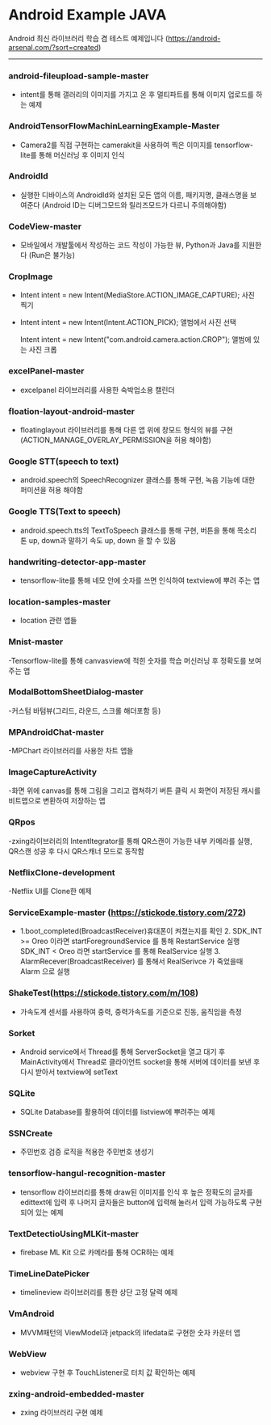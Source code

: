 # Android Example JAVA
Android 최신 라이브러리 학습 겸 테스트 예제입니다 (https://android-arsenal.com/?sort=created)


---------------------------------------------------------------------------------------------------------------------

### android-fileupload-sample-master
- intent를 통해 갤러리의 이미지를 가지고 온 후 멀티파트를 통해 이미지 업로드를 하는 예제


### AndroidTensorFlowMachinLearningExample-Master
- Camera2를 직접 구현하는 camerakit을 사용하여 찍은 이미지를 tensorflow-lite를 통해 머신러닝 후 이미지 인식

### AndroidId
- 실행한 디바이스의 AndroidId와 설치된 모든 앱의 이름, 패키지명, 클래스명을 보여준다
  (Android ID는 디버그모드와 릴리즈모드가 다르니 주의해야함)  

### CodeView-master
- 모바일에서 개발툴에서 작성하는 코드 작성이 가능한 뷰, Python과 Java를 지원한다
  (Run은 불가능)

### CropImage
- Intent intent = new Intent(MediaStore.ACTION_IMAGE_CAPTURE); 사진 찍기
- 
  Intent intent = new Intent(Intent.ACTION_PICK); 앨범에서 사진 선택
  
  Intent intent = new Intent("com.android.camera.action.CROP"); 앨범에 있는 사진 크롭 

### excelPanel-master
- excelpanel 라이브러리를 사용한 숙박업소용 캘린더

### floation-layout-android-master
- floatinglayout 라이브러리를 통해 다른 앱 위에 창모드 형식의 뷰를 구현 (ACTION_MANAGE_OVERLAY_PERMISSION을 허용 해야함)
								
### Google STT(speech to text)
- android.speech의 SpeechRecognizer 클래스를 통해 구현, 녹음 기능에 대한 퍼미션을 허용 해야함

### Google TTS(Text to speech)
- android.speech.tts의 TextToSpeech 클래스를 통해 구현, 버튼을 통해 목소리 톤 up, down과 말하기 속도 up, down 을 할 수 있음

### handwriting-detector-app-master
- tensorflow-lite를 통해 네모 안에 숫자를 쓰면 인식하여 textview에 뿌려 주는 앱

### location-samples-master
- location 관련 앱들

### Mnist-master
-Tensorflow-lite를 통해 canvasview에 적힌 숫자를 학습 머신러닝 후 정확도를 보여 주는 앱

### ModalBottomSheetDialog-master
-커스텀 바텀뷰(그리드, 라운드, 스크롤 해더포함 등)

### MPAndroidChat-master
-MPChart 라이브러리를 사용한 차트 앱들

### ImageCaptureActivity
-화면 위에 canvas를 통해 그림을 그리고 캡쳐하기 버튼 클릭 시 화면이 저장된 캐시를 비트맵으로 변환하여 저장하는 앱

### QRpos
-zxing라이브러리의 IntentItegrator를 통해 QR스캔이 가능한 내부 카메라를 실행, QR스캔 성공 후 다시 QR스캐너 모드로 동작함

### NetflixClone-development
-Netflix UI를 Clone한 예제

### ServiceExample-master (https://stickode.tistory.com/272)
- 1.boot_completed(BroadcastReceiver)휴대폰이 켜졌는지를 확인
  2. SDK_INT >= Oreo 이라면 startForegroundService 를 통해 RestartService 실행
     SDK_INT < Oreo 라면 startService 를 통해 RealService 실행
  3. AlarmRecever(BroadcastReceiver) 를 통해서 RealSerivce 가 죽었을때 Alarm 으로 실행

### ShakeTest(https://stickode.tistory.com/m/108)
- 가속도계 센서를 사용하여 중력, 중력가속도를 기준으로 진동, 움직임을 측정

### Sorket
- Android service에서 Thread를 통해 ServerSocket을 열고 대기 후 MainActivity에서 Thread로 클라이언트 socket을 통해 서버에 데이터를 보낸 후 다시 받아서 textview에 setText

### SQLite
- SQLite Database를 활용하여 데이터를 listview에 뿌려주는 예제

### SSNCreate
- 주민번호 검증 로직을 적용한 주민번호 생성기

### tensorflow-hangul-recognition-master
- tensorflow 라이브러리를 통해 draw된 이미지를 인식 후 높은 정확도의 글자를 edittext에 입력 후 나머지 글자들은 button에 입력해 눌러서 입력 가능하도록 구현되어 있는 예제

### TextDetectioUsingMLKit-master
- firebase ML Kit 으로 카메라를 통해 OCR하는 예제

### TimeLineDatePicker
- timelineview 라이브러리를 통한 상단 고정 달력 예제

### VmAndroid
- MVVM패턴의 ViewModel과 jetpack의 lifedata로 구현한 숫자 카운터 앱

### WebView 
- webview 구현 후 TouchListener로 터치 값 확인하는 예제

### zxing-android-embedded-master 
- zxing 라이브러리 구현 예제
